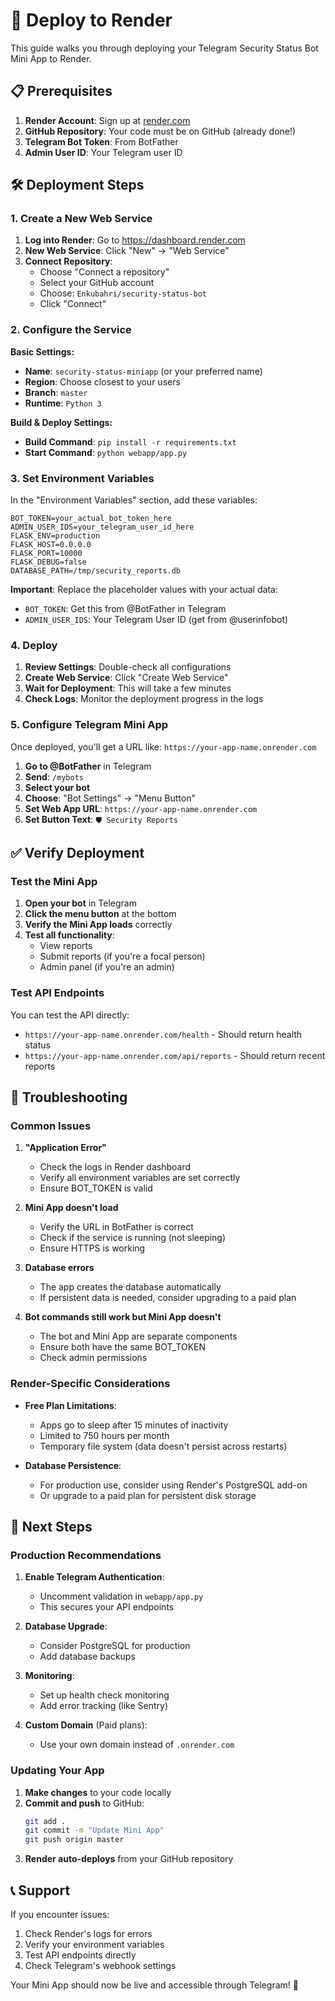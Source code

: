 # 🚀 Deploy to Render

This guide walks you through deploying your Telegram Security Status Bot Mini App to Render.

## 📋 Prerequisites

1. **Render Account**: Sign up at [render.com](https://render.com)
2. **GitHub Repository**: Your code must be on GitHub (already done!)
3. **Telegram Bot Token**: From BotFather
4. **Admin User ID**: Your Telegram user ID

## 🛠️ Deployment Steps

### 1. Create a New Web Service

1. **Log into Render**: Go to https://dashboard.render.com
2. **New Web Service**: Click "New" → "Web Service"
3. **Connect Repository**: 
   - Choose "Connect a repository"
   - Select your GitHub account
   - Choose: `Enkubahri/security-status-bot`
   - Click "Connect"

### 2. Configure the Service

**Basic Settings:**
- **Name**: `security-status-miniapp` (or your preferred name)
- **Region**: Choose closest to your users
- **Branch**: `master`
- **Runtime**: `Python 3`

**Build & Deploy Settings:**
- **Build Command**: `pip install -r requirements.txt`
- **Start Command**: `python webapp/app.py`

### 3. Set Environment Variables

In the "Environment Variables" section, add these variables:

```env
BOT_TOKEN=your_actual_bot_token_here
ADMIN_USER_IDS=your_telegram_user_id_here
FLASK_ENV=production
FLASK_HOST=0.0.0.0
FLASK_PORT=10000
FLASK_DEBUG=false
DATABASE_PATH=/tmp/security_reports.db
```

**Important**: Replace the placeholder values with your actual data:
- `BOT_TOKEN`: Get this from @BotFather in Telegram
- `ADMIN_USER_IDS`: Your Telegram User ID (get from @userinfobot)

### 4. Deploy

1. **Review Settings**: Double-check all configurations
2. **Create Web Service**: Click "Create Web Service"
3. **Wait for Deployment**: This will take a few minutes
4. **Check Logs**: Monitor the deployment progress in the logs

### 5. Configure Telegram Mini App

Once deployed, you'll get a URL like: `https://your-app-name.onrender.com`

1. **Go to @BotFather** in Telegram
2. **Send**: `/mybots`
3. **Select your bot**
4. **Choose**: "Bot Settings" → "Menu Button"
5. **Set Web App URL**: `https://your-app-name.onrender.com`
6. **Set Button Text**: `🛡️ Security Reports`

## ✅ Verify Deployment

### Test the Mini App
1. **Open your bot** in Telegram
2. **Click the menu button** at the bottom
3. **Verify the Mini App loads** correctly
4. **Test all functionality**:
   - View reports
   - Submit reports (if you're a focal person)
   - Admin panel (if you're an admin)

### Test API Endpoints
You can test the API directly:
- `https://your-app-name.onrender.com/health` - Should return health status
- `https://your-app-name.onrender.com/api/reports` - Should return recent reports

## 🔧 Troubleshooting

### Common Issues

1. **"Application Error"**
   - Check the logs in Render dashboard
   - Verify all environment variables are set correctly
   - Ensure BOT_TOKEN is valid

2. **Mini App doesn't load**
   - Verify the URL in BotFather is correct
   - Check if the service is running (not sleeping)
   - Ensure HTTPS is working

3. **Database errors**
   - The app creates the database automatically
   - If persistent data is needed, consider upgrading to a paid plan

4. **Bot commands still work but Mini App doesn't**
   - The bot and Mini App are separate components
   - Ensure both have the same BOT_TOKEN
   - Check admin permissions

### Render-Specific Considerations

- **Free Plan Limitations**:
  - Apps go to sleep after 15 minutes of inactivity
  - Limited to 750 hours per month
  - Temporary file system (data doesn't persist across restarts)

- **Database Persistence**:
  - For production use, consider using Render's PostgreSQL add-on
  - Or upgrade to a paid plan for persistent disk storage

## 🎯 Next Steps

### Production Recommendations

1. **Enable Telegram Authentication**:
   - Uncomment validation in `webapp/app.py`
   - This secures your API endpoints

2. **Database Upgrade**:
   - Consider PostgreSQL for production
   - Add database backups

3. **Monitoring**:
   - Set up health check monitoring
   - Add error tracking (like Sentry)

4. **Custom Domain** (Paid plans):
   - Use your own domain instead of `.onrender.com`

### Updating Your App

1. **Make changes** to your code locally
2. **Commit and push** to GitHub:
   ```bash
   git add .
   git commit -m "Update Mini App"
   git push origin master
   ```
3. **Render auto-deploys** from your GitHub repository

## 📞 Support

If you encounter issues:
1. Check Render's logs for errors
2. Verify your environment variables
3. Test API endpoints directly
4. Check Telegram's webhook settings

Your Mini App should now be live and accessible through Telegram! 🎉
